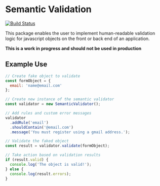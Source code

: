 # Semantic Validation

[![Build Status](https://travis-ci.com/nas5w/semantic-validation.svg?branch=master)](https://travis-ci.com/nas5w/semantic-validation)

This package enables the user to implement human-readable validation logic for javascript objects on the front or back end of an application.

**This is a work in progress and should not be used in production**

## Example Use

```javascript
// Create fake object to validate
const formObject = {
  email: 'name@email.com'
};

// Create new instance of the semantic validator
const validator = new SemanticValidator();

// Add rules and custom error messages
validator
  .addRule('email')
  .shouldContain('@email.com')
  .message('You must register using a gmail address.');

// Validate the faked object
const result = validator.validate(formObject);

// Take action based on validation results
if (result.valid) {
  console.log('The object is valid!');
} else {
  console.log(result.errors);
}
```

